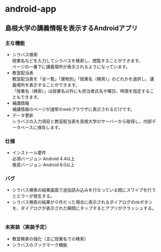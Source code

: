 # android-app
## 島根大学の講義情報を表示するAndroidアプリ

### 主な機能
* シラバス検索  
授業名などを入力してシラバスを検索し、閲覧することができます。   
ページの一番下に講義場所が表示されるようになっています。
* 教室配当表   
教室配当表を「全一覧」「建物別」「授業名（検索）」のどれかを選択し、講義場所を表示することができます。  
「授業名（検索）」は授業名以外にも担当者氏名や曜日、時限を指定することもできます。
* 補講情報  
補講情報のページが通常のwebブラウザに表示されるだけです。
* データ更新  
シラバスの入力項目と教室配当表を島根大学のサーバーから取得し、内部データベースに保存します。

### 仕様  
* インストール要件  
必須バージョン Android 4.4以上  
推奨バージョン Android 6.0以上

### バグ  
* シラバス検索の結果画面で追加読み込みを行なっている間にスワイプを行うとエラーが発生する。  
* シラバス検索の結果が０件だった場合に表示されるダイアログのokボタンを、ダイアログが表示された瞬間にタップするとアプリがクラッシュする。  

### 未実装（実装予定）  
* 教室検索の強化（主に授業名での検索）  
* シラバスのブックマーク機能  
